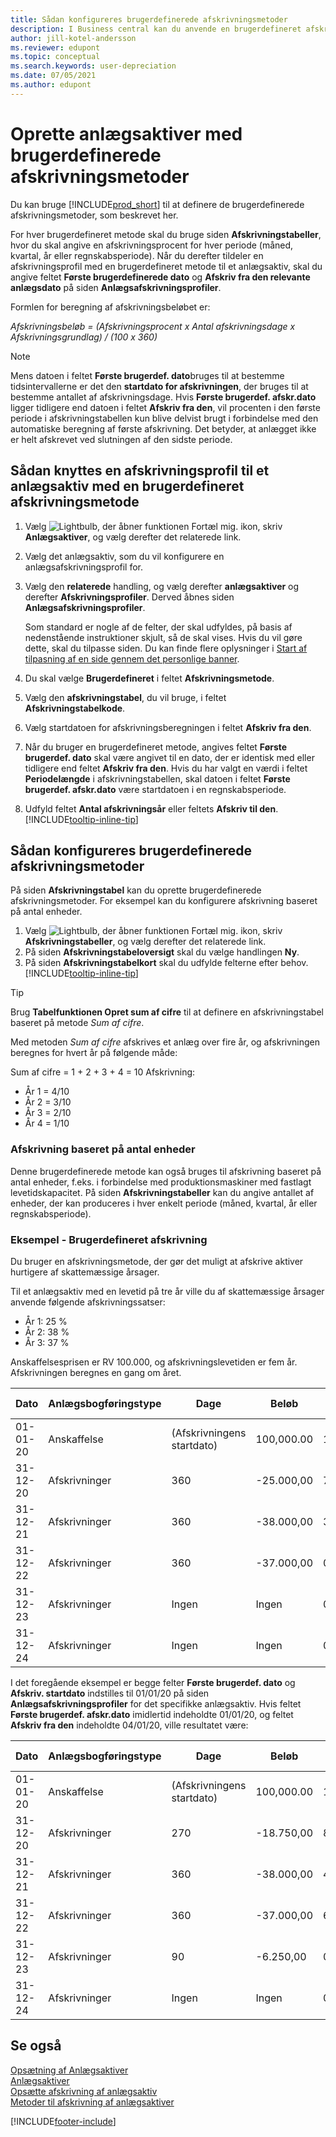 ```yaml
---
title: Sådan konfigureres brugerdefinerede afskrivningsmetoder
description: I Business central kan du anvende en brugerdefineret afskrivningsmetode til at definere afskrivningsmetoden for aktivet på anlægskortsiden.
author: jill-kotel-andersson
ms.reviewer: edupont
ms.topic: conceptual
ms.search.keywords: user-depreciation
ms.date: 07/05/2021
ms.author: edupont
---
```


# <a name="set-up-fixed-assets-with-user-defined-depreciation-methods"></a><a name="set-up-fixed-assets-with-user-defined-depreciation-methods"></a><a name="set-up-fixed-assets-with-user-defined-depreciation-methods"></a>Oprette anlægsaktiver med brugerdefinerede afskrivningsmetoder

Du kan bruge [!INCLUDE[prod_short](includes/prod_short.md)] til at definere de brugerdefinerede afskrivningsmetoder, som beskrevet her.

For hver brugerdefineret metode skal du bruge siden **Afskrivningstabeller**, hvor du skal angive en afskrivningsprocent for hver periode (måned, kvartal, år eller regnskabsperiode). Når du derefter tildeler en afskrivningsprofil med en brugerdefineret metode til et anlægsaktiv, skal du angive feltet **Første brugerdefinerede dato** og **Afskriv fra den relevante anlægsdato** på siden **Anlægsafskrivningsprofiler**.  

Formlen for beregning af afskrivningsbeløbet er:  

*Afskrivningsbeløb = (Afskrivningsprocent x Antal afskrivningsdage x Afskrivningsgrundlag) / (100 x 360)*


> [!NOTE]  
> Mens datoen i feltet **Første brugerdef. dato**bruges til at bestemme tidsintervallerne er det den **startdato for afskrivningen**, der bruges til at bestemme antallet af afskrivningsdage. Hvis **Første brugerdef. afskr.dato** ligger tidligere end datoen i feltet **Afskriv fra den**, vil procenten i den første periode i afskrivningstabellen kun blive delvist brugt i forbindelse med den automatiske beregning af første afskrivning. Det betyder, at anlægget ikke er helt afskrevet ved slutningen af den sidste periode.

## <a name="to-assign-a-depreciation-book-to-a-fixed-asset-with-a-user-defined-depreciation-method"></a><a name="to-assign-a-depreciation-book-to-a-fixed-asset-with-a-user-defined-depreciation-method"></a><a name="to-assign-a-depreciation-book-to-a-fixed-asset-with-a-user-defined-depreciation-method"></a>Sådan knyttes en afskrivningsprofil til et anlægsaktiv med en brugerdefineret afskrivningsmetode

1. Vælg ![Lightbulb, der åbner funktionen Fortæl mig.](media/ui-search/search_small.png "Fortæl mig, hvad du vil foretage dig") ikon, skriv **Anlægsaktiver**, og vælg derefter det relaterede link.
2. Vælg det anlægsaktiv, som du vil konfigurere en anlægsafskrivningsprofil for.
3. Vælg den **relaterede** handling, og vælg derefter **anlægsaktiver** og derefter **Afskrivningsprofiler**. Derved åbnes siden **Anlægsafskrivningsprofiler**.

   Som standard er nogle af de felter, der skal udfyldes, på basis af nedenstående instruktioner skjult, så de skal vises. Hvis du vil gøre dette, skal du tilpasse siden. Du kan finde flere oplysninger i [Start af tilpasning af en side gennem det personlige banner](ui-personalization-user.md#to-start-personalizing-a-page-through-the-personalizing-banner).
4. Du skal vælge **Brugerdefineret** i feltet **Afskrivningsmetode**.
5. Vælg den **afskrivningstabel**, du vil bruge, i feltet **Afskrivningstabelkode**.
6. Vælg startdatoen for afskrivningsberegningen i feltet **Afskriv fra den**.
7. Når du bruger en brugerdefineret metode, angives feltet **Første brugerdef. dato** skal være angivet til en dato, der er identisk med eller tidligere end feltet **Afskriv fra den**. Hvis du har valgt en værdi i feltet **Periodelængde** i afskrivningstabellen, skal datoen i feltet **Første brugerdef. afskr.dato** være startdatoen i en regnskabsperiode.
8. Udfyld feltet **Antal afskrivningsår** eller feltets **Afskriv til den**. [!INCLUDE[tooltip-inline-tip](includes/tooltip-inline-tip_md.md)] 

## <a name="to-set-up-user-defined-depreciation-methods"></a><a name="to-set-up-user-defined-depreciation-methods"></a><a name="to-set-up-user-defined-depreciation-methods"></a>Sådan konfigureres brugerdefinerede afskrivningsmetoder

På siden **Afskrivningstabel** kan du oprette brugerdefinerede afskrivningsmetoder. For eksempel kan du konfigurere afskrivning baseret på antal enheder.  

1. Vælg ![Lightbulb, der åbner funktionen Fortæl mig.](media/ui-search/search_small.png "Fortæl mig, hvad du vil foretage dig") ikon, skriv **Afskrivningstabeller**, og vælg derefter det relaterede link.  
2. På siden **Afskrivningstabeloversigt** skal du vælge handlingen **Ny**.  
3. På siden **Afskrivningstabelkort** skal du udfylde felterne efter behov. [!INCLUDE[tooltip-inline-tip](includes/tooltip-inline-tip_md.md)]  

> [!TIP]
> Brug **Tabelfunktionen Opret sum af cifre** til at definere en afskrivningstabel baseret på metode *Sum af cifre*.

Med metoden *Sum af cifre* afskrives et anlæg over fire år, og afskrivningen beregnes for hvert år på følgende måde:

Sum af cifre = 1 + 2 + 3 + 4 = 10 Afskrivning:

* År 1 = 4/10  
* År 2 = 3/10  
* År 3 = 2/10  
* År 4 = 1/10  

### <a name="depreciation-based-on-number-of-units"></a><a name="depreciation-based-on-number-of-units"></a><a name="depreciation-based-on-number-of-units"></a>Afskrivning baseret på antal enheder

Denne brugerdefinerede metode kan også bruges til afskrivning baseret på antal enheder, f.eks. i forbindelse med produktionsmaskiner med fastlagt levetidskapacitet. På siden **Afskrivningstabeller** kan du angive antallet af enheder, der kan produceres i hver enkelt periode (måned, kvartal, år eller regnskabsperiode).  

### <a name="example---user-defined-depreciation"></a><a name="example---user-defined-depreciation"></a><a name="example---user-defined-depreciation"></a>Eksempel - Brugerdefineret afskrivning

Du bruger en afskrivningsmetode, der gør det muligt at afskrive aktiver hurtigere af skattemæssige årsager.  

Til et anlægsaktiv med en levetid på tre år ville du af skattemæssige årsager anvende følgende afskrivningssatser:  

* År 1: 25 %  
* År 2: 38 %  
* År 3: 37 %  

Anskaffelsesprisen er RV 100.000, og afskrivningslevetiden er fem år. Afskrivningen beregnes en gang om året.  

| Dato | Anlægsbogføringstype | Dage | Beløb | Bogført værdi |
| --- | --- | --- | --- | --- |
| 01-01-20 |Anskaffelse |(Afskrivningens startdato) |100,000.00 |100,000.00 |
| 31-12-20 |Afskrivninger |360 |-25.000,00 |75,000.00 |
| 31-12-21 |Afskrivninger |360 |-38.000,00 |37,000.00 |
| 31-12-22 |Afskrivninger |360 |-37.000,00 |0 |
| 31-12-23 |Afskrivninger |Ingen |Ingen |0 |
| 31-12-24 |Afskrivninger |Ingen |Ingen |0 |

I det foregående eksempel er begge felter **Første brugerdef. dato** og **Afskriv. startdato** indstilles til 01/01/20 på siden **Anlægsafskrivningsprofiler** for det specifikke anlægsaktiv. Hvis feltet **Første brugerdef. afskr.dato** imidlertid indeholdte 01/01/20, og feltet **Afskriv fra den** indeholdte 04/01/20, ville resultatet være:  

| Dato | Anlægsbogføringstype | Dage | Beløb | Bogført værdi |
| --- | --- | --- | --- | --- |
| 01-01-20 |Anskaffelse |(Afskrivningens startdato) |100,000.00 |100,000.00 |
| 31-12-20 |Afskrivninger |270 |-18.750,00 |81,250.00 |
| 31-12-21 |Afskrivninger |360 |-38.000,00 |42,250.00 |
| 31-12-22 |Afskrivninger |360 |-37.000,00 |6,250.00 |
| 31-12-23 |Afskrivninger |90 |-6.250,00 |0 |
| 31-12-24 |Afskrivninger |Ingen |Ingen |0 |


## <a name="see-also"></a><a name="see-also"></a><a name="see-also"></a>Se også
[Opsætning af Anlægsaktiver](fa-setup.md)  
[Anlægsaktiver](fa-manage.md)  
[Opsætte afskrivning af anlægsaktiv](fa-how-setup-depreciation.md)  
[Metoder til afskrivning af anlægsaktiver](fa-depreciation-methods.md)

[!INCLUDE[footer-include](includes/footer-banner.md)]
